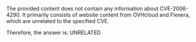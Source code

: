 The provided content does not contain any information about CVE-2006-4290. It primarily consists of website content from OVHcloud and Flexera, which are unrelated to the specified CVE.

Therefore, the answer is: UNRELATED
